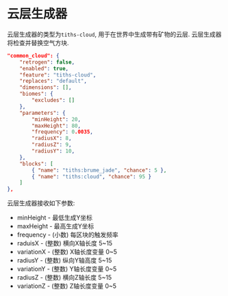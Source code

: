 # 云层生成器

云层生成器的类型为`tiths-cloud`, 用于在世界中生成带有矿物的云层. 云层生成器将检查并替换空气方块.

```json
"common_cloud": {
	"retrogen": false,
	"enabled": true,
	"feature": "tiths-cloud",
	"replaces": "default",
	"dimensions": [],
	"biomes": {
		"excludes": []
	},
	"parameters": {
		"minHeight": 20,
		"maxHeight": 80,
		"frequency": 0.0035,
		"radiusX": 8,
        "radiusZ": 9,
		"radiusY": 10,
	},
	"blocks": [
		{ "name": "tiths:brume_jade", "chance": 5 },
		{ "name": "tiths:cloud", "chance": 95 }
	]
},
```

云层生成器接收如下参数:

* minHeight - 最低生成Y坐标
* maxHeight - 最高生成Y坐标
* frequency - (小数) 每区块的触发频率
* raduisX - (整数) 横向X轴长度 5~15
* variationX - (整数) X轴长度变量 0~5
* radiusY - (整数) 纵向Y轴高度 5~15
* variationY - (整数) Y轴长度变量 0~5
* radiusZ - (整数) 横向Z轴长度 5~15
* variationZ - (整数) Z轴长度变量 0~5

